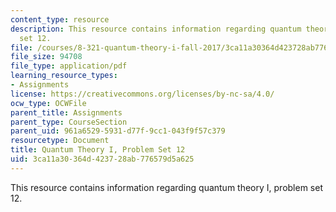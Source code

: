 ```yaml
---
content_type: resource
description: This resource contains information regarding quantum theory I, problem
  set 12.
file: /courses/8-321-quantum-theory-i-fall-2017/3ca11a30364d423728ab776579d5a625_MIT8_321F17_Pset12.pdf
file_size: 94708
file_type: application/pdf
learning_resource_types:
- Assignments
license: https://creativecommons.org/licenses/by-nc-sa/4.0/
ocw_type: OCWFile
parent_title: Assignments
parent_type: CourseSection
parent_uid: 961a6529-5931-d77f-9cc1-043f9f57c379
resourcetype: Document
title: Quantum Theory I, Problem Set 12
uid: 3ca11a30-364d-4237-28ab-776579d5a625
---
```

This resource contains information regarding quantum theory I, problem set 12.